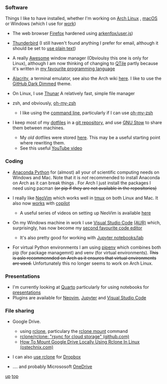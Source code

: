 ### Software

Things I like to have installed, whether I'm working on [Arch Linux](../arch_linux/README.md) , [macOS](../macos/README.md) or Windows (which I use for [work](../work/README.md))

- The web browser [Firefox](https://wiki.archlinux.org/title/Firefox) hardened using [arkenfox/user.js](https://github.com/arkenfox/user.js/))
- [Thunderbird](https://wiki.archlinux.org/title/Thunderbird) (I still haven't found anything I prefer for email, although it should be set to [use plain text](https://useplaintext.email/))
  
- A really [Awesome](https://awesomewm.org/) window manager (Obvioulsy this one is only for Linux), although I am now thinking of changing to [QTile](https://qtile.org/) partly because it's written in [my favourite programming language](https://www.python.org)
- [Alacrity](https://github.com/alacritty/alacritty), a terminal emulator, see also the Arch wiki [here](https://wiki.archlinux.org/title/Alacritty). I like to use the [GitHub Dark Dimmed](https://github.com/projekt0n/github-theme-contrib/blob/main/themes/alacritty/github_dark_dimmed.yml) theme.

- On Linux, I use [Thunar](https://wiki.archlinux.org/title/Thunar) A relatively fast, simple file manager
- zsh, and obviously, [oh-my-zsh](https://ohmyz.sh/)
  - I like using the [command line](./command_line.md), particularly if I can use [oh-my-zsh](https://github.com/ohmyzsh/wiki/blob/main/Cheatsheet.md)
- I keep most of my [dotfiles](https://github.com/webpro/awesome-dotfiles) in a [git repository](https://github.com/GrahamArden/dotfiles), and use [GNU Stow](https://www.gnu.org/software/stow/) to share them between machines.
  - My _old_ dotfiles were stored [here](https://bitbucket.org/trigfa/dotfiles/src/master/). This may be a useful starting point where rewriting them.
  - See this useful [YouTube video](https://www.youtube.com/watch?v=y6XCebnB9gs)

### Coding
- [Anaconda Python](https://www.anaconda.com/) for (almost) all your of scientific computing needs on Windows and Mac. Note that it is *not* recommended to install Anaconda on Arch as it can break things . For Arch I just install the packages I need using pacman ~~(or pip if they are not available in the repositories)~~
- I really like [NeoVim](https://neovim.io/) which works well in [tmux](https://github.com/tmux/tmux/wiki) on both Linux and Mac. It also now [works](https://github.com/github/copilot.vim) with [copilot](https://github.com/features/copilot)
  - A useful series of videos on setting up NeoVim is available [here](https://www.youtube.com/watch?v=zHTeCSVAFNY)

- On my Windows machine in work I use [Visual Studio Code](https://code.visualstudio.com/) [(AUR)](https://aur.archlinux.org/packages/visual-studio-code-bin) which, surprisingly, has now become my [second favourite code editor](https://code.visualstudio.com/updates/v1_86)
  - It's also pretty good for working with [Jupyter](https://jupyter.org/)[ notebooks/lab](https://marketplace.visualstudio.com/items?itemName=ms-toolsai.jupyter)

- For virtual Python environments I am using [pipenv](https://pipenv.pypa.io/en/latest/) which combines both pip (for package managemnt) and venv (for virtual environments). ~~This is aslo recommennded on Arch as it ensures that virtual environments are used.~~ Unfortunately this no longer seems to work on Arch Linux.

### Presentations

- I'm currently looking at [Quarto](https://quarto.org) particularly for using notebooks for [presentations](https://quarto.org/docs/presentations/) 
- Plugins are available for [Neovim](https://quarto.org/docs/get-started/hello/neovim.html), [Jupyter](https://quarto.org/docs/get-started/hello/jupyter.html) and [Visual Studio Code](https://quarto.org/docs/get-started/hello/vscode.html)


### File sharing
- Google Drive.
  - using [rclone](https://archlinux.org/packages/extra/x86_64/rclone/), particulary the [rclone mount](https://rclone.org/commands/rclone_mount/) command
  - [rclone/rclone: "rsync for cloud storage" (github.com)](https://github.com/rclone/rclone)
  - [How To Mount Google Drive Locally Using Rclone In Linux (ostechnix.com)](https://ostechnix.com/mount-google-drive-using-rclone-in-linux/)

- I can also [use rclone](https://rclone.org/dropbox/) for  [Dropbox](https://aur.archlinux.org/packages/dropbox)
- .... and probably Micrososoft [OneDrive](https://rclone.org/onedrive/)

[up](README.md)
[top](../README.md)
